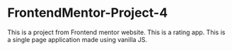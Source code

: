 # FrontendMentor-Project-4
This is a project from Frontend mentor website. This is a rating app. This is a single page application made using vanilla JS.
